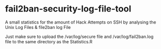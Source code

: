# fail2ban-security-log-file-tool
A small statistics for the amount of Hack Attempts on SSH by analysing the Unix Log Files &amp; file2ban log File

Just make sure to upload the /var/log/secure file and /var/log/fail2ban.log file to the same directory as the Statistics.R
